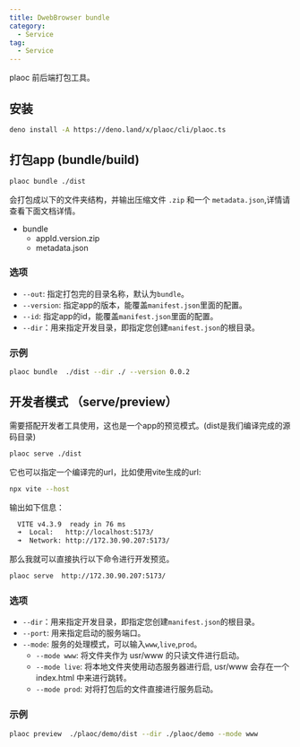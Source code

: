 ```yaml
---
title: DwebBrowser bundle
category:
  - Service 
tag:
  - Service 
---
```


plaoc 前后端打包工具。

## 安装

```bash
deno install -A https://deno.land/x/plaoc/cli/plaoc.ts
```

## 打包app (bundle/build)

```bash
plaoc bundle ./dist
```
会打包成以下的文件夹结构，并输出压缩文件 `.zip` 和一个 `metadata.json`,详情请查看下面文档详情。

- bundle
  - appId.version.zip
  - metadata.json

### 选项

- `--out`: 指定打包完的目录名称，默认为`bundle`。
- `--version`: 指定app的版本，能覆盖`manifest.json`里面的配置。
- `--id`: 指定app的id，能覆盖`manifest.json`里面的配置。
- `--dir`：用来指定开发目录，即指定您创建`manifest.json`的根目录。
### 示例

```bash
plaoc bundle  ./dist --dir ./ --version 0.0.2
```

## 开发者模式 （serve/preview）

需要搭配开发者工具使用，这也是一个app的预览模式。(dist是我们编译完成的源码目录)

```bash
plaoc serve ./dist
```

它也可以指定一个编译完的url，比如使用vite生成的url:

```bash
npx vite --host
```

输出如下信息：

```bash
  VITE v4.3.9  ready in 76 ms
  ➜  Local:   http://localhost:5173/
  ➜  Network: http://172.30.90.207:5173/
```

那么我就可以直接执行以下命令进行开发预览。

```bash
plaoc serve  http://172.30.90.207:5173/
```

### 选项

- `--dir`：用来指定开发目录，即指定您创建`manifest.json`的根目录。
- `--port`: 用来指定启动的服务端口。
- `--mode`: 服务的处理模式，可以输入`www`,`live`,`prod`。
  - `--mode www`: 将文件夹作为 usr/www 的只读文件进行启动。
  - `--mode live`: 将本地文件夹使用动态服务器进行启, usr/www 会存在一个 index.html 中来进行跳转。
  - `--mode prod`: 对将打包后的文件直接进行服务启动。

### 示例

```bash
plaoc preview  ./plaoc/demo/dist --dir ./plaoc/demo --mode www 
```